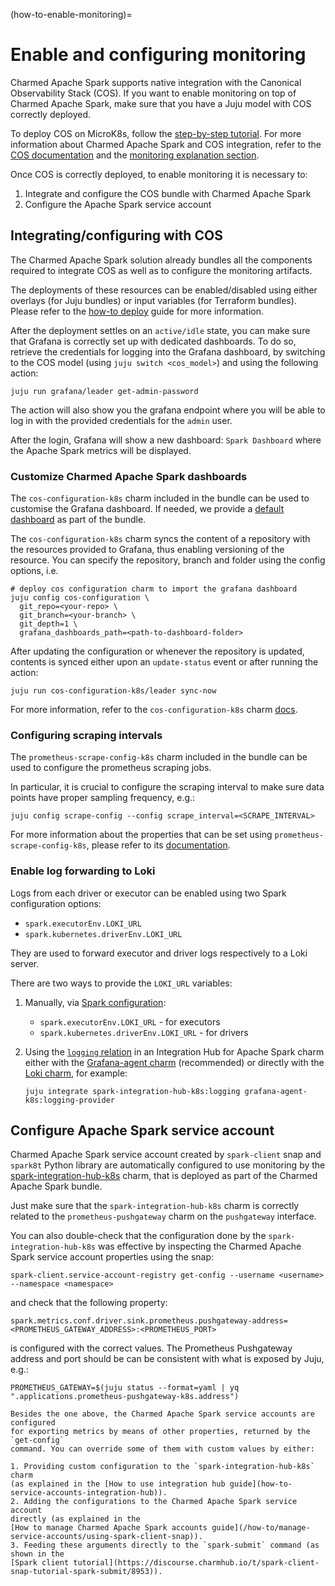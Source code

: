(how-to-enable-monitoring)=
# Enable and configuring monitoring

Charmed Apache Spark supports native integration with the Canonical Observability Stack (COS). If you want to enable monitoring on top of Charmed Apache Spark, make sure that you have a Juju model with COS correctly deployed.

To deploy COS on MicroK8s, follow the [step-by-step tutorial](https://charmhub.io/topics/canonical-observability-stack/tutorials/install-microk8s).
For more information about Charmed Apache Spark and COS integration, refer to the [COS documentation](https://charmhub.io/topics/canonical-observability-stack) and the [monitoring explanation section](/explanation/monitoring).

Once COS is correctly deployed, to enable monitoring it is necessary to:

1. Integrate and configure the COS bundle with Charmed Apache Spark
2. Configure the Apache Spark service account

## Integrating/configuring with COS

The Charmed Apache Spark solution already bundles all the components required to integrate
COS as well as to configure the monitoring artifacts.

The deployments of these resources can be enabled/disabled using either overlays
(for Juju bundles) or input variables (for Terraform bundles).
Please refer to the [how-to deploy](how-to-deploy-spark) guide for more information.

After the deployment settles on an `active/idle` state, you can make sure that
Grafana is correctly set up with dedicated dashboards.
To do so, retrieve the credentials for logging into the Grafana dashboard, by
switching to the COS model (using `juju switch <cos_model>`) and
using the following action:

``` shell
juju run grafana/leader get-admin-password
```

The action will also show you the grafana endpoint where you will be able to
log in with the provided credentials for the `admin` user.

After the login, Grafana will show a new dashboard: `Spark Dashboard` where
the Apache Spark metrics will be displayed.

### Customize Charmed Apache Spark dashboards

The `cos-configuration-k8s` charm included in the bundle can be used to customise
the Grafana dashboard. If needed, we provide a [default dashboard](https://github.com/canonical/spark-k8s-bundle/blob/main/releases/3.4/resources/grafana) as part
of the bundle.

The `cos-configuration-k8s` charm syncs the content of a repository with the resources
provided to Grafana, thus enabling versioning of the resource.
You can specify the repository, branch and folder using the config options, i.e.

```shell
# deploy cos configuration charm to import the grafana dashboard
juju config cos-configuration \
  git_repo=<your-repo> \
  git_branch=<your-branch> \
  git_depth=1 \
  grafana_dashboards_path=<path-to-dashboard-folder>
```

After updating the configuration or whenever the repository is updated,
contents is synced either upon an `update-status` event or after running the action:

```shell
juju run cos-configuration-k8s/leader sync-now
```

For more information, refer to the `cos-configuration-k8s` charm [docs](https://discourse.charmhub.io/t/cos-configuration-k8s-docs-index/7284).

### Configuring scraping intervals

The `prometheus-scrape-config-k8s` charm included in the bundle can be used to configure
the prometheus scraping jobs.

In particular, it is crucial to configure the scraping interval to make sure
data points have proper sampling frequency, e.g.:

```shell
juju config scrape-config --config scrape_interval=<SCRAPE_INTERVAL>
```

For more information about the properties that can be set using `prometheus-scrape-config-k8s`,
please refer to its [documentation](https://discourse.charmhub.io/t/prometheus-scrape-config-k8s-docs-index/6856).

### Enable log forwarding to Loki

Logs from each driver or executor can be enabled using two Spark configuration options:

* `spark.executorEnv.LOKI_URL`
* `spark.kubernetes.driverEnv.LOKI_URL`

They are used to forward executor and driver logs respectively to a Loki server.

There are two ways to provide the `LOKI_URL` variables:

1. Manually, via [Spark configuration](https://canonical.com/data/docs/spark/k8s/e-configuration):
   * `spark.executorEnv.LOKI_URL` - for executors
   * `spark.kubernetes.driverEnv.LOKI_URL` - for drivers
2. Using the [`logging` relation](https://charmhub.io/spark-integration-hub-k8s/integrations#logging)
   in an Integration Hub for Apache Spark charm either with the
   [Grafana-agent charm](https://charmhub.io/grafana-agent-k8s) (recommended) or
   directly with the [Loki charm](https://charmhub.io/loki-k8s), for example:

   ```shell
   juju integrate spark-integration-hub-k8s:logging grafana-agent-k8s:logging-provider
   ```

## Configure Apache Spark service account

Charmed Apache Spark service account created by `spark-client` snap and `spark8t` Python library
are automatically configured to use monitoring by the
[spark-integration-hub-k8s](https://charmhub.io/spark-integration-hub-k8s) charm, that
is deployed as part of the Charmed Apache Spark bundle.

Just make sure that the `spark-integration-hub-k8s` charm is correctly related to
the `prometheus-pushgateway` charm on the `pushgateway` interface.

You can also double-check that the configuration done by the `spark-integration-hub-k8s`
was effective by inspecting the Charmed Apache Spark service account properties using the snap:

```shell
spark-client.service-account-registry get-config --username <username> --namespace <namespace>
```

and check that the following property:

```shell
spark.metrics.conf.driver.sink.prometheus.pushgateway-address=<PROMETHEUS_GATEWAY_ADDRESS>:<PROMETHEUS_PORT>
```

is configured with the correct values. The Prometheus Pushgateway address and port should be can be
consistent with what is exposed by Juju, e.g.:

```shell
PROMETHEUS_GATEWAY=$(juju status --format=yaml | yq ".applications.prometheus-pushgateway-k8s.address")
```

```{note}
Besides the one above, the Charmed Apache Spark service accounts are configured
for exporting metrics by means of other properties, returned by the `get-config`
command. You can override some of them with custom values by either:

1. Providing custom configuration to the `spark-integration-hub-k8s` charm
(as explained in the [How to use integration hub guide](how-to-service-accounts-integration-hub)).
2. Adding the configurations to the Charmed Apache Spark service account
directly (as explained in the 
[How to manage Charmed Apache Spark accounts guide](/how-to/manage-service-accounts/using-spark-client-snap)).
3. Feeding these arguments directly to the `spark-submit` command (as shown in the
[Spark client tutorial](https://discourse.charmhub.io/t/spark-client-snap-tutorial-spark-submit/8953)).
```
